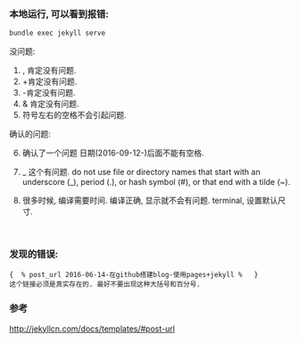 ### 本地运行, 可以看到报错: 

```sh
bundle exec jekyll serve
```

没问题: 

1. , 肯定没有问题.
2. +肯定没有问题.
3. -肯定没有问题.
4. & 肯定没有问题.
5. 符号左右的空格不会引起问题.

确认的问题: 

6. 确认了一个问题 日期(2016-09-12-)后面不能有空格.

7. _ 这个有问题. do not use file or directory names that start with an underscore (_), period (.), or hash symbol (#), or that end with a tilde (~).

8. 很多时候, 编译需要时间. 编译正确, 显示就不会有问题.
   terminal, 设置默认尺寸.

   ​

### 发现的错误: 

```jinja2
{  % post_url 2016-06-14-在github搭建blog-使用pages+jekyll %   }
这个链接必须是真实存在的. 最好不要出现这种大括号和百分号.
```



### 参考

http://jekyllcn.com/docs/templates/#post-url